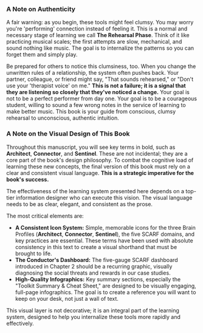 ### **A Note on Authenticity**

A fair warning: as you begin, these tools might feel clumsy. You may worry you're 'performing' connection instead of feeling it. This is a normal and necessary stage of learning we call **The Rehearsal Phase**. Think of it like practicing musical scales; the first attempts are slow, mechanical, and sound nothing like music. The goal is to internalize the patterns so you can forget them and simply play.

Be prepared for others to notice this clumsiness, too. When you change the unwritten rules of a relationship, the system often pushes back. Your partner, colleague, or friend might say, "That sounds rehearsed," or "Don't use your 'therapist voice' on me." **This is not a failure; it is a signal that they are listening so closely that they've noticed a change.** Your goal is not to be a perfect performer from day one. Your goal is to be a courageous student, willing to sound a few wrong notes in the service of learning to make better music. This book is your guide from conscious, clumsy rehearsal to unconscious, authentic intuition.

### **A Note on the Visual Design of This Book**

Throughout this manuscript, you will see key terms in bold, such as **Architect**, **Connector**, and **Sentinel**. These are not incidental; they are a core part of the book's design philosophy. To combat the cognitive load of learning these new concepts, the final version of this book must rely on a clear and consistent visual language. **This is a strategic imperative for the book's success.**

The effectiveness of the learning system presented here depends on a top-tier information designer who can execute this vision. The visual language needs to be as clear, elegant, and consistent as the prose.

The most critical elements are:
*   **A Consistent Icon System:** Simple, memorable icons for the three Brain Profiles (**Architect**, **Connector**, **Sentinel**), the five SCARF domains, and key practices are essential. These terms have been used with absolute consistency in this text to create a visual shorthand that must be brought to life.
*   **The Conductor's Dashboard:** The five-gauge SCARF dashboard introduced in Chapter 2 should be a recurring graphic, visually diagnosing the social threats and rewards in our case studies.
*   **High-Quality Infographics:** Key summary sections, especially the "Toolkit Summary & Cheat Sheet," are designed to be visually engaging, full-page infographics. The goal is to create a reference you will want to keep on your desk, not just a wall of text.

This visual layer is not decorative; it is an integral part of the learning system, designed to help you internalize these tools more rapidly and effectively.
      